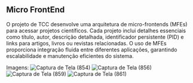 ## Micro FrontEnd
O projeto de TCC desenvolve uma arquitetura de micro-frontends (MFEs) para acessar projetos científicos. Cada projeto inclui detalhes essenciais como título, autor, descrição detalhada, identificador persistente (PID) e links para artigos, livros ou revistas relacionadas. O uso de MFEs proporciona integração fluida entre diferentes aplicações, garantindo escalabilidade e manutenção eficientes do sistema.

Imagens: 
![Captura de Tela (854)](https://github.com/laurafeitosaa/Micro-frontends/assets/115425220/4abcbd1c-5592-4ae6-8fa8-7203901830b2)
![Captura de Tela (856)](https://github.com/laurafeitosaa/Micro-frontends/assets/115425220/c5e17fbe-c093-4289-ac75-383313b034c0)
![Captura de Tela (859)](https://github.com/laurafeitosaa/Micro-frontends/assets/115425220/431e0fb0-a3e0-4c3a-86a2-22cd310e31bb)
![Captura de Tela (861)](https://github.com/laurafeitosaa/Micro-frontends/assets/115425220/6398f0f3-efc4-4200-b048-84a9874a4fa2)


